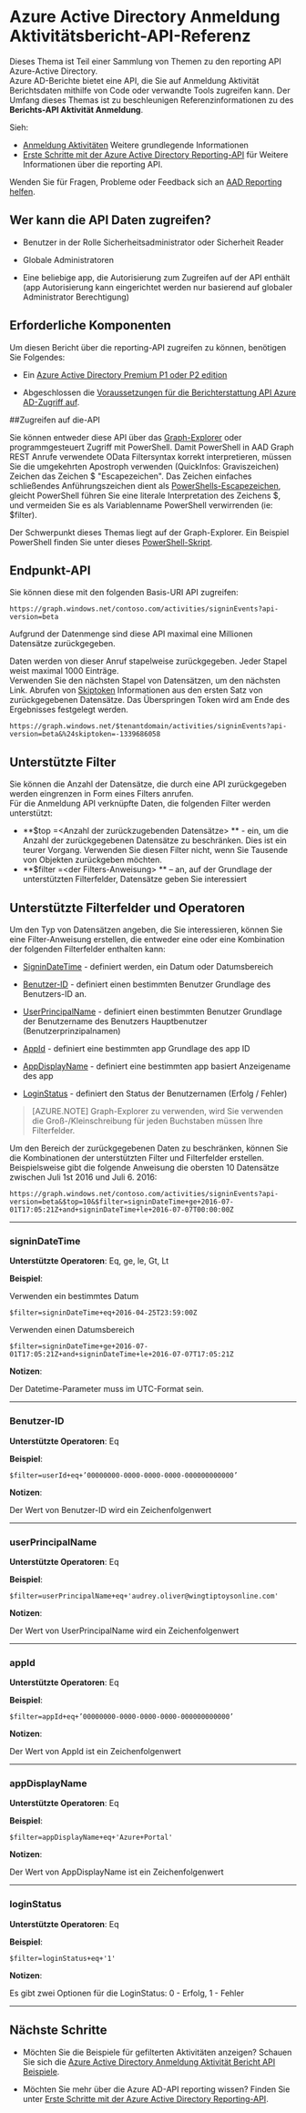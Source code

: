 <properties
    pageTitle="Azure Active Directory Anmeldung Aktivitätsbericht-API-Referenz | Microsoft Azure"
    description="Referenz für die Azure Active Directory-in Aktivität Bericht-API"
    services="active-directory"
    documentationCenter=""
    authors="dhanyahk"
    manager="femila"
    editor=""/>

<tags
    ms.service="active-directory"
    ms.devlang="na"
    ms.topic="article"
    ms.tgt_pltfrm="na"
    ms.workload="identity"
    ms.date="09/25/2016"
    ms.author="dhanyahk;markvi"/>

# <a name="azure-active-directory-sign-in-activity-report-api-reference"></a>Azure Active Directory Anmeldung Aktivitätsbericht-API-Referenz


Dieses Thema ist Teil einer Sammlung von Themen zu den reporting API Azure-Active Directory.  
Azure AD-Berichte bietet eine API, die Sie auf Anmeldung Aktivität Berichtsdaten mithilfe von Code oder verwandte Tools zugreifen kann.
Der Umfang dieses Themas ist zu beschleunigen Referenzinformationen zu des **Berichts-API Aktivität Anmeldung**.

Sieh:

- [Anmeldung Aktivitäten](active-directory-reporting-azure-portal.md#sign-in-activities) Weitere grundlegende Informationen
- [Erste Schritte mit der Azure Active Directory Reporting-API](active-directory-reporting-api-getting-started.md) für Weitere Informationen über die reporting API.

Wenden Sie für Fragen, Probleme oder Feedback sich an [AAD Reporting helfen](mailto:aadreportinghelp@microsoft.com).



## <a name="who-can-access-the-api-data"></a>Wer kann die API Daten zugreifen?

- Benutzer in der Rolle Sicherheitsadministrator oder Sicherheit Reader

- Globale Administratoren

- Eine beliebige app, die Autorisierung zum Zugreifen auf der API enthält (app Autorisierung kann eingerichtet werden nur basierend auf globaler Administrator Berechtigung)



## <a name="prerequisites"></a>Erforderliche Komponenten

Um diesen Bericht über die reporting-API zugreifen zu können, benötigen Sie Folgendes:

- Ein [Azure Active Directory Premium P1 oder P2 edition](active-directory-editions.md)

- Abgeschlossen die [Voraussetzungen für die Berichterstattung API Azure AD-Zugriff auf](active-directory-reporting-api-prerequisites.md). 


##<a name="accessing-the-api"></a>Zugreifen auf die-API

Sie können entweder diese API über das [Graph-Explorer](https://graphexplorer2.cloudapp.net) oder programmgesteuert Zugriff mit PowerShell. Damit PowerShell in AAD Graph REST Anrufe verwendete OData Filtersyntax korrekt interpretieren, müssen Sie die umgekehrten Apostroph verwenden (QuickInfos: Graviszeichen) Zeichen das Zeichen $ "Escapezeichen". Das Zeichen einfaches schließendes Anführungszeichen dient als [PowerShells-Escapezeichen](https://technet.microsoft.com/library/hh847755.aspx), gleicht PowerShell führen Sie eine literale Interpretation des Zeichens $, und vermeiden Sie es als Variablenname PowerShell verwirrenden (ie: $filter).

Der Schwerpunkt dieses Themas liegt auf der Graph-Explorer. Ein Beispiel PowerShell finden Sie unter dieses [PowerShell-Skript](active-directory-reporting-api-sign-in-activity-samples.md#powershell-script).


## <a name="api-endpoint"></a>Endpunkt-API

Sie können diese mit den folgenden Basis-URI API zugreifen:  
    
    https://graph.windows.net/contoso.com/activities/signinEvents?api-version=beta  



Aufgrund der Datenmenge sind diese API maximal eine Millionen Datensätze zurückgegeben. 

Daten werden von dieser Anruf stapelweise zurückgegeben. Jeder Stapel weist maximal 1000 Einträge.  
Verwenden Sie den nächsten Stapel von Datensätzen, um den nächsten Link. Abrufen von [Skiptoken](https://msdn.microsoft.com/library/dd942121.aspx) Informationen aus den ersten Satz von zurückgegebenen Datensätze. Das Überspringen Token wird am Ende des Ergebnisses festgelegt werden.  

    https://graph.windows.net/$tenantdomain/activities/signinEvents?api-version=beta&%24skiptoken=-1339686058


## <a name="supported-filters"></a>Unterstützte Filter

Sie können die Anzahl der Datensätze, die durch eine API zurückgegeben werden eingrenzen in Form eines Filters anrufen.  
Für die Anmeldung API verknüpfte Daten, die folgenden Filter werden unterstützt:

- **$top =\<Anzahl der zurückzugebenden Datensätze\> ** - ein, um die Anzahl der zurückgegebenen Datensätze zu beschränken. Dies ist ein teurer Vorgang. Verwenden Sie diesen Filter nicht, wenn Sie Tausende von Objekten zurückgeben möchten.  
- **$filter =\<der Filters-Anweisung\> ** – an, auf der Grundlage der unterstützten Filterfelder, Datensätze geben Sie interessiert



## <a name="supported-filter-fields-and-operators"></a>Unterstützte Filterfelder und Operatoren

Um den Typ von Datensätzen angeben, die Sie interessieren, können Sie eine Filter-Anweisung erstellen, die entweder eine oder eine Kombination der folgenden Filterfelder enthalten kann:

- [SigninDateTime](#signindatetime) - definiert werden, ein Datum oder Datumsbereich

- [Benutzer-ID](#userid) - definiert einen bestimmten Benutzer Grundlage des Benutzers-ID an.

- [UserPrincipalName](#userprincipalname) - definiert einen bestimmten Benutzer Grundlage der Benutzername des Benutzers Hauptbenutzer (Benutzerprinzipalnamen)

- [AppId](#appid) - definiert eine bestimmten app Grundlage des app ID

- [AppDisplayName](#appdisplayname) - definiert eine bestimmten app basiert Anzeigename des app

- [LoginStatus](#loginStatus) - definiert den Status der Benutzernamen (Erfolg / Fehler)


> [AZURE.NOTE] Graph-Explorer zu verwenden, wird Sie verwenden die Groß-/Kleinschreibung für jeden Buchstaben müssen Ihre Filterfelder.


Um den Bereich der zurückgegebenen Daten zu beschränken, können Sie die Kombinationen der unterstützten Filter und Filterfelder erstellen. Beispielsweise gibt die folgende Anweisung die obersten 10 Datensätze zwischen Juli 1st 2016 und Juli 6. 2016:

    https://graph.windows.net/contoso.com/activities/signinEvents?api-version=beta&$top=10&$filter=signinDateTime+ge+2016-07-01T17:05:21Z+and+signinDateTime+le+2016-07-07T00:00:00Z


----------

### <a name="signindatetime"></a>signinDateTime

**Unterstützte Operatoren**: Eq, ge, le, Gt, Lt

**Beispiel**:

Verwenden ein bestimmtes Datum

    $filter=signinDateTime+eq+2016-04-25T23:59:00Z  



Verwenden einen Datumsbereich    

    $filter=signinDateTime+ge+2016-07-01T17:05:21Z+and+signinDateTime+le+2016-07-07T17:05:21Z


**Notizen**:

Der Datetime-Parameter muss im UTC-Format sein. 


----------

### <a name="userid"></a>Benutzer-ID

**Unterstützte Operatoren**: Eq

**Beispiel**:

    $filter=userId+eq+’00000000-0000-0000-0000-000000000000’

**Notizen**:

Der Wert von Benutzer-ID wird ein Zeichenfolgenwert



----------

### <a name="userprincipalname"></a>userPrincipalName

**Unterstützte Operatoren**: Eq

**Beispiel**:

    $filter=userPrincipalName+eq+'audrey.oliver@wingtiptoysonline.com' 


**Notizen**:

Der Wert von UserPrincipalName wird ein Zeichenfolgenwert

----------

### <a name="appid"></a>appId

**Unterstützte Operatoren**: Eq

**Beispiel**:

    $filter=appId+eq+’00000000-0000-0000-0000-000000000000’



**Notizen**:

Der Wert von AppId ist ein Zeichenfolgenwert

----------


### <a name="appdisplayname"></a>appDisplayName

**Unterstützte Operatoren**: Eq

**Beispiel**:

    $filter=appDisplayName+eq+'Azure+Portal' 


**Notizen**:

Der Wert von AppDisplayName ist ein Zeichenfolgenwert

----------

### <a name="loginstatus"></a>loginStatus

**Unterstützte Operatoren**: Eq

**Beispiel**:

    $filter=loginStatus+eq+'1'  


**Notizen**:

Es gibt zwei Optionen für die LoginStatus: 0 - Erfolg, 1 - Fehler

----------



## <a name="next-steps"></a>Nächste Schritte

- Möchten Sie die Beispiele für gefilterten Aktivitäten anzeigen? Schauen Sie sich die [Azure Active Directory Anmeldung Aktivität Bericht API Beispiele](active-directory-reporting-api-sign-in-activity-samples.md).

- Möchten Sie mehr über die Azure AD-API reporting wissen? Finden Sie unter [Erste Schritte mit der Azure Active Directory Reporting-API](active-directory-reporting-api-getting-started.md).
